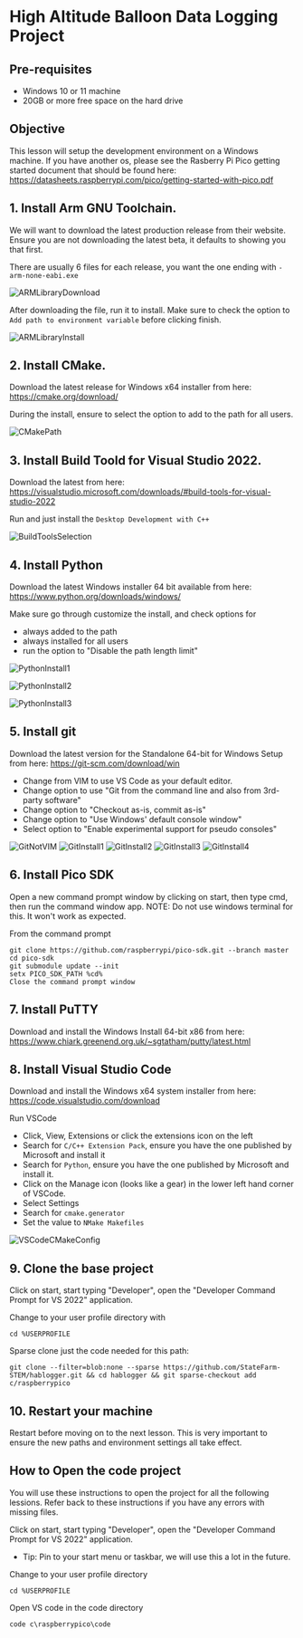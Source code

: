 # High Altitude Balloon Data Logging Project

## Pre-requisites
* Windows 10 or 11 machine
* 20GB or more free space on the hard drive


## Objective
This lesson will setup the development environment on a Windows machine.
If you have another os, please see the Rasberry Pi Pico getting started document that should be found here: https://datasheets.raspberrypi.com/pico/getting-started-with-pico.pdf


## 1. Install Arm GNU Toolchain.

We will want to download the latest production release from their website. Ensure you are not downloading the latest beta, it defaults to showing you that first.

There are usually 6 files for each release, you want the one ending with `-arm-none-eabi.exe`

![ARMLibraryDownload](images/ArmGNUDownload.png)

After downloading the file, run it to install. Make sure to check the option to `Add path to environment variable` before clicking finish. 

![ARMLibraryInstall](images/ArmGNUFinish.png)


## 2. Install CMake.
Download the latest release for Windows x64 installer from here: 
https://cmake.org/download/

During the install, ensure to select the option to add to the path for all users.

![CMakePath](images/CMakePath.png)


## 3. Install Build Toold for Visual Studio 2022.
Download the latest from here: https://visualstudio.microsoft.com/downloads/#build-tools-for-visual-studio-2022

Run and just install the `Desktop Development with C++`

![BuildToolsSelection](images/BuildToolsSelection.png)


## 4. Install Python
Download the latest Windows installer 64 bit available from here:
https://www.python.org/downloads/windows/

Make sure go through customize the install, and check options for
* always added to the path
* always installed for all users
* run the option to "Disable the path length limit"

![PythonInstall1](images/PythonInstall1.png)

![PythonInstall2](images/PythonInstall2.png)

![PythonInstall3](images/PythonInstall3.png)


## 5. Install git
Download the latest version for the Standalone 64-bit for Windows Setup from here: https://git-scm.com/download/win
* Change from VIM to use VS Code as your default editor.
* Change option to use "Git from the command line and also from 3rd-party software"
* Change option to "Checkout as-is, commit as-is"
* Change option to "Use Windows' default console window"
* Select option to "Enable experimental support for pseudo consoles"

![GitNotVIM](images/GitNotVIM.png)
![GitInstall1](images/GitInstall1.png)
![GitInstall2](images/GitInstall2.png)
![GitInstall3](images/GitInstall3.png)
![GitInstall4](images/GitInstall4.png)


## 6. Install Pico SDK
Open a new command prompt window by clicking on start, then type cmd, then run the command window app. 
NOTE: Do not use windows terminal for this. It won't work as expected.

From the command prompt
```
git clone https://github.com/raspberrypi/pico-sdk.git --branch master
cd pico-sdk
git submodule update --init
setx PICO_SDK_PATH %cd%
Close the command prompt window
```

## 7. Install PuTTY
Download and install the Windows Install 64-bit x86 from here:
https://www.chiark.greenend.org.uk/~sgtatham/putty/latest.html


## 8. Install Visual Studio Code
Download and install the Windows x64 system installer from here:
https://code.visualstudio.com/download

Run VSCode

* Click, View, Extensions or click the extensions icon on the left
* Search for `C/C++ Extension Pack`, ensure you have the one published by Microsoft and install it
* Search for `Python`, ensure you have the one published by Microsoft and install it.
* Click on the Manage icon (looks like a gear) in the lower left hand corner of VSCode.
* Select Settings
* Search for `cmake.generator`
* Set the value to `NMake Makefiles`

![VSCodeCMakeConfig](images/VSCodeCMakeConfig.png)


## 9. Clone the base project
Click on start, start typing "Developer", open the "Developer Command Prompt for VS 2022" application.

Change to your user profile directory with 
```
cd %USERPROFILE
```

Sparse clone just the code needed for this path: 
```
git clone --filter=blob:none --sparse https://github.com/StateFarm-STEM/hablogger.git && cd hablogger && git sparse-checkout add c/raspberrypico
```


## 10. Restart your machine
Restart before moving on to the next lesson. This is very important to ensure the new paths and environment settings all take effect.


## How to Open the code project
You will use these instructions to open the project for all the following lessions. Refer back to these instructions if you have any errors with missing files.

Click on start, start typing "Developer", open the "Developer Command Prompt for VS 2022" application.
* Tip: Pin to your start menu or taskbar, we will use this a lot in the future.

Change to your user profile directory 
```
cd %USERPROFILE
```

Open VS code in the code directory 
```
code c\raspberrypico\code
```

